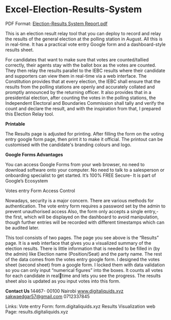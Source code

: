 # Excel-Election-Results-System

PDF Format: [Election-Results System Report.pdf](https://github.com/bwanatemba/Excel-Election-Results-System/files/8868368/Election-Results.System.Report.pdf)

This is an election result relay tool that you can deploy to record and relay the results of the general election at the polling station in August. All this is in real-time. It has a practical vote entry Google form and a dashboard-style results sheet. 

For candidates that want to make sure that votes are counted/tallied correctly, their agents stay with the ballot box as the votes are counted. They then relay the results parallel to the IEBC results where their candidate and supporters can view them in real-time via a web interface.
The Constitution provides that at every election, the IEBC shall ensure that the results from the polling stations are openly and accurately collated and promptly announced by the returning officer. It also provides that in a presidential election, after counting the votes in the polling
stations, the Independent Electoral and Boundaries Commission shall tally and verify the count and declare the result, and with the inspiration from that, I prepared this Election Relay tool.

<b> Printable </b>

The Results page is adjusted for printing. After filling the form on the voting entry google form page, then print it to make it official. The printout can be customised with the candidate's branding colours and logo.

<b> Google Forms Advantages </b>

You can access Google Forms from your web browser, no need to download software onto your computer.
No need to talk to a salesperson or onboarding specialist to get started.
It’s 100% FREE
Secure- It is part of Google’s Ecosystem

Votes entry Form Access Control

Nowadays, security is a major concern. There are various methods for authentication. The vote entry form requires a password set by the admin to prevent unauthorised access
Also, the form only accepts a single entry,- the first, which will be displayed on the dashboard to avoid manipulation, though further entries will be recorded with different timestamps which can be audited later.

This tool consists of two pages. The page you see above is the “Results” page. It is a web interface that gives you a visualized summary of the election results. There is little information that is needed to be filled in (by the admin) like Election name (Position/Seat) and the party name. The rest of the data comes from the votes entry google form.
I designed the votes sheet (second sheet) from a google form. I locked them with data validation so you can only input “numerical figures” into the boxes. It counts all votes for each candidate in realtime and lets you see the progress. The results sheet also is updated as you input votes into this form.

<b> Contact Us </b>
14467- 00100
Nairobi
www.digitaliquids.xyz
sakwaedgar57@gmail.com
0712337845

Links:
Vote entry Form: form.digitaliquids.xyz
Results Visualization web Page: results.digitaliquids.xyz
